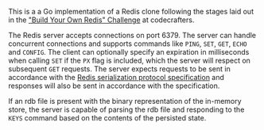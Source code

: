 This is a a Go implementation of a Redis clone following the stages laid out in the
["Build Your Own Redis" Challenge](https://codecrafters.io/challenges/redis) at codecrafters.

The Redis server accepts connections on port 6379. The server can handle concurrent connections and supports commands like `PING`, `SET`, `GET`, `ECHO` and `CONFIG`. The client can optionally specify an expiration in milliseconds when calling `SET` if the `PX` flag is included, which the server will respect on subsequent `GET` requests. The server expects requests to be sent in accordance with the [Redis serialization protocol specification](https://redis.io/docs/latest/develop/reference/protocol-spec/#resp-protocol-description) and responses will also be sent in accordance with the specification.

If an rdb file is present with the binary representation of the in-memory store, the server is capable of parsing the rdb file and responding to the `KEYS` command based on the contents of the persisted state.
